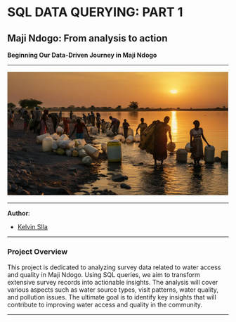 # SQL DATA QUERYING: PART 1
## Maji Ndogo: From analysis to action
 **Beginning Our Data-Driven Journey in Maji Ndogo**

***
 ![Alt Text](images/Capture.PNG)
***
**Author**: 
* [Kelvin SIla](https://github.com/ksila01)
***
### Project Overview
This project is dedicated to analyzing survey data related to water access and quality in Maji Ndogo. Using SQL queries, we aim to transform extensive survey records into actionable insights. The analysis will cover various aspects such as water source types, visit patterns, water quality, and pollution issues. The ultimate goal is to identify key insights that will contribute to improving water access and quality in the community.
***
